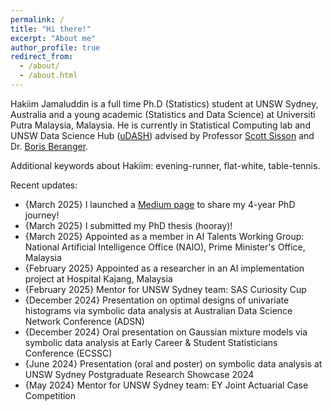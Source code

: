 ```yaml
---
permalink: /
title: "Hi there!"
excerpt: "About me"
author_profile: true
redirect_from: 
  - /about/
  - /about.html
---
```


Hakiim Jamaluddin is a full time Ph.D (Statistics) student at UNSW Sydney, Australia and a young academic (Statistics and Data Science) at Universiti Putra Malaysia, Malaysia. He is currently in Statistical Computing lab and UNSW Data Science Hub ([uDASH](https://www.science.unsw.edu.au/engagement/data-science-hub)) advised by Professor [Scott Sisson](https://web.maths.unsw.edu.au/~scott/Welcome.html) and Dr. [Boris Beranger](https://www.borisberanger.com).


Additional keywords about Hakiim: evening-runner, flat-white, table-tennis.

Recent updates:
* {March 2025} I launched a [Medium page](https://hakiimjamaluddin.medium.com/) to share my 4-year PhD journey!
* {March 2025} I submitted my PhD thesis (hooray)!
* {March 2025} Appointed as a member in AI Talents Working Group: National Artificial Intelligence Office (NAIO), Prime Minister's Office, Malaysia
* {February 2025} Appointed as a researcher in an AI implementation project at Hospital Kajang, Malaysia
* {February 2025} Mentor for UNSW Sydney team: SAS Curiosity Cup
* {December 2024} Presentation on optimal designs of univariate histograms via symbolic data analysis at Australian Data Science Network Conference (ADSN)
* {December 2024} Oral presentation on Gaussian mixture models via symbolic data analysis at Early Career & Student Statisticians Conference (ECSSC)
* {June 2024} Presentation (oral and poster) on symbolic data analysis at UNSW Sydney Postgraduate Research Showcase 2024
* {May 2024} Mentor for UNSW Sydney team: EY Joint Actuarial Case Competition
